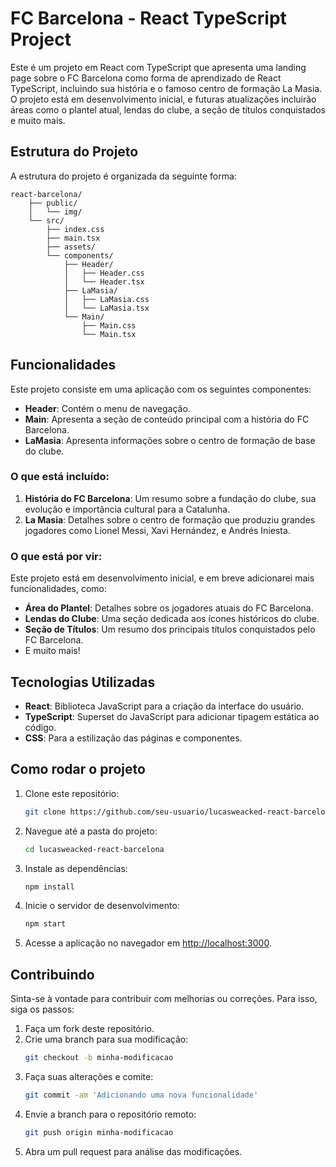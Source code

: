 # FC Barcelona - React TypeScript Project

Este é um projeto em React com TypeScript que apresenta uma landing page sobre o FC Barcelona como forma de aprendizado de React TypeScript, incluindo sua história e o famoso centro de formação La Masia. O projeto está em desenvolvimento inicial, e futuras atualizações incluirão áreas como o plantel atual, lendas do clube, a seção de títulos conquistados e muito mais.

## Estrutura do Projeto

A estrutura do projeto é organizada da seguinte forma:

```
react-barcelona/
    ├── public/
    │   └── img/
    └── src/
        ├── index.css
        ├── main.tsx
        ├── assets/
        └── components/
            ├── Header/
            │   ├── Header.css
            │   └── Header.tsx
            ├── LaMasia/
            │   ├── LaMasia.css
            │   └── LaMasia.tsx
            └── Main/
                ├── Main.css
                └── Main.tsx
```

## Funcionalidades

Este projeto consiste em uma aplicação com os seguintes componentes:

- **Header**: Contém o menu de navegação.
- **Main**: Apresenta a seção de conteúdo principal com a história do FC Barcelona.
- **LaMasia**: Apresenta informações sobre o centro de formação de base do clube.

### O que está incluído:

1. **História do FC Barcelona**: Um resumo sobre a fundação do clube, sua evolução e importância cultural para a Catalunha.
2. **La Masia**: Detalhes sobre o centro de formação que produziu grandes jogadores como Lionel Messi, Xavi Hernández, e Andrés Iniesta.

### O que está por vir:

Este projeto está em desenvolvimento inicial, e em breve adicionarei mais funcionalidades, como:

- **Área do Plantel**: Detalhes sobre os jogadores atuais do FC Barcelona.
- **Lendas do Clube**: Uma seção dedicada aos ícones históricos do clube.
- **Seção de Títulos**: Um resumo dos principais títulos conquistados pelo FC Barcelona.
- E muito mais!

## Tecnologias Utilizadas

- **React**: Biblioteca JavaScript para a criação da interface do usuário.
- **TypeScript**: Superset do JavaScript para adicionar tipagem estática ao código.
- **CSS**: Para a estilização das páginas e componentes.

## Como rodar o projeto

1. Clone este repositório:

   ```bash
   git clone https://github.com/seu-usuario/lucasweacked-react-barcelona.git
   ```

2. Navegue até a pasta do projeto:

   ```bash
   cd lucasweacked-react-barcelona
   ```

3. Instale as dependências:

   ```bash
   npm install
   ```

4. Inicie o servidor de desenvolvimento:

   ```bash
   npm start
   ```

5. Acesse a aplicação no navegador em [http://localhost:3000](http://localhost:3000).

## Contribuindo

Sinta-se à vontade para contribuir com melhorias ou correções. Para isso, siga os passos:

1. Faça um fork deste repositório.
2. Crie uma branch para sua modificação:
   ```bash
   git checkout -b minha-modificacao
   ```
3. Faça suas alterações e comite:
   ```bash
   git commit -am 'Adicionando uma nova funcionalidade'
   ```
4. Envie a branch para o repositório remoto:
   ```bash
   git push origin minha-modificacao
   ```
5. Abra um pull request para análise das modificações.
